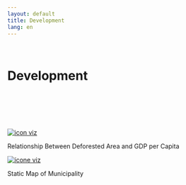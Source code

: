 ```yaml
---
layout: default
title: Development
lang: en
---
```


<link rel="stylesheet" href="style.css">

<br>

<h1 class="title-about">Development</h1>

<br>
<br>
<br>
<br>
<br>

<div class="imagens-container">
   <div class="icone-bloco">
    <a href="{{ site.baseurl }}/en/viz/relacao-area-desmatada-e-pibpc" target="_blank" rel="noopener noreferrer">
      <img src="{{ site.baseurl }}/assets/img/icons_viz/icon_relacao_area_desmatada_e_pibpc.png" alt="icon viz">
    </a><br>
    <p>Relationship Between Deforested Area and GDP per Capita</p>
   </div>

   <div class="icone-bloco">
    <a href="{{ site.baseurl }}/pt/viz/mapa-estatico-dos-municipios" target="_blank" rel="noopener noreferrer">
      <img src="{{ site.baseurl }}/assets/img/icons_viz/icon_map_estatico_mun.png" alt="ícone viz">
    </a><br>
    <p>Static Map of Municipality</p>
   </div>
<!--
   <div class="icone-bloco">
    <a href="{{ site.baseurl }}/pt/viz/mapa-desenvolvimento-municipios" target="_blank" rel="noopener noreferrer">
      <img src="{{ site.baseurl }}/assets/img/icons_viz/sem imagem.png" alt="ícone viz">
    </a><br>
    <p>Map of Development by Municipality in the Legal Amazon</p>
   </div>
-->
</div>
</div>

<br>
<br>
<br>
<br>
